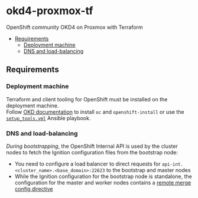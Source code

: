 # okd4-proxmox-tf
OpenShift community OKD4 on Proxmox with Terraform

- [Requirements](#requirements)
  - [Deployment machine](#deployment-machine)
  - [DNS and load-balancing](#dns-and-load-balancing)

## Requirements
### Deployment machine
Terraform and client tooling for OpenShift must be installed on the deployment machine.  
Follow [OKD documentation](https://docs.okd.io/4.17/installing/installing_sno/install-sno-installing-sno.html#generating-the-install-iso-manually_install-sno-installing-sno-with-the-assisted-installer) to install `oc` and `openshift-install` or use the [`setup_tools.yml`](/setup_tools.yml) Ansible playbook.  

### DNS and load-balancing
*During bootstrapping*, the OpenShift Internal API is used by the cluster nodes to fetch the Ignition configuration files from the bootstrap node:
- You need to configure a load balancer to direct requests for `api-int.<cluster_name>.<base_domain>:22623` to the bootstrap and master nodes
- While the Ignition configuration for the bootstrap node is standalone, the configuration for the master and worker nodes contains a [remote merge config directive](https://docs.fedoraproject.org/en-US/fedora-coreos/remote-ign/)
